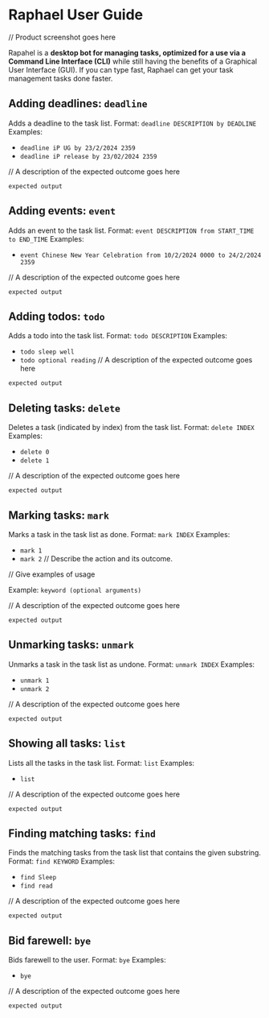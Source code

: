 # Raphael User Guide

// Product screenshot goes here

Rapahel is a **desktop bot for managing tasks, optimized for a use via a Command Line Interface (CLI)** while still having the benefits of a Graphical User Interface (GUI). If you can type fast, Raphael can get your task management tasks done faster.

## Adding deadlines: `deadline`
Adds a deadline to the task list.
Format: `deadline DESCRIPTION by DEADLINE`
Examples:
* `deadline iP UG by 23/2/2024 2359`
* `deadline iP release by 23/02/2024 2359`

// A description of the expected outcome goes here

```
expected output
```

## Adding events: `event`
Adds an event to the task list.
Format: `event DESCRIPTION from START_TIME to END_TIME`
Examples:
* `event Chinese New Year Celebration from 10/2/2024 0000 to 24/2/2024 2359`

// A description of the expected outcome goes here

```
expected output
```

## Adding todos: `todo`
Adds a todo into the task list.
Format: `todo DESCRIPTION`
Examples:
* `todo sleep well`
* `todo optional reading`
// A description of the expected outcome goes here

```
expected output
```

## Deleting tasks: `delete`
Deletes a task (indicated by index) from the task list.
Format: `delete INDEX`
Examples:
* `delete 0`
* `delete 1`

// A description of the expected outcome goes here

```
expected output
```

## Marking tasks: `mark`
Marks a task in the task list as done.
Format: `mark INDEX`
Examples:
* `mark 1`
* `mark 2`
// Describe the action and its outcome.

// Give examples of usage

Example: `keyword (optional arguments)`

// A description of the expected outcome goes here

```
expected output
```

## Unmarking tasks: `unmark`
Unmarks a task in the task list as undone.
Format: `unmark INDEX`
Examples:
* `unmark 1`
* `unmark 2`

// A description of the expected outcome goes here

```
expected output
```

## Showing all tasks: `list`
Lists all the tasks in the task list.
Format: `list`
Examples:
* `list`

// A description of the expected outcome goes here

```
expected output
```

## Finding matching tasks: `find`
Finds the matching tasks from the task list that contains the given substring.
Format: `find KEYWORD`
Examples:
* `find Sleep`
* `find read`

// A description of the expected outcome goes here

```
expected output
```

## Bid farewell: `bye`
Bids farewell to the user.
Format: `bye`
Examples:
* `bye`

// A description of the expected outcome goes here

```
expected output
```